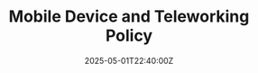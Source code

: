 ---
title: Mobile Device and Teleworking Policy
linkTitle: Mobile Device and Teleworking Policy
date: '2025-05-01T22:40:00Z'
weight: 1
description: The policy outlines guidelines for secure mobile device usage and teleworking,
  emphasizing authorized use, data protection, compliance monitoring, and alignment
  with ISO/IEC 27001 standards. It applies to all employees and requires approval
  for teleworking arrangements.
draft: false
ref: mobile-device-and-teleworking-policy
---
